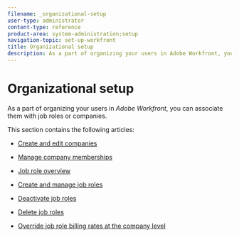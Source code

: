 ```yaml
---
filename: _organizational-setup
user-type: administrator
content-type: reference
product-area: system-administration;setup
navigation-topic: set-up-workfront
title: Organizational setup
description: As a part of organizing your users in Adobe Workfront, you can associate them with job roles or companies.
---
```


# Organizational setup

As a part of organizing your users in *Adobe Workfront*, you can associate them with job roles or companies.

This section contains the following articles:

* [Create and edit companies](../../../administration-and-setup/set-up-workfront/organizational-setup/create-and-edit-companies.md)

  <!--
  <li data-mc-conditions="QuicksilverOrClassic.Quicksilver"> <p><a href="../../../administration-and-setup/set-up-workfront/organizational-setup/manage-company-memberships.md" class="MCXref xref" xrefformat="{para}">Manage company memberships</a> </p> </li>
  -->

* [Manage company memberships](../../../administration-and-setup/set-up-workfront/organizational-setup/manage-company-memberships.md) 
* [Job role overview](../../../administration-and-setup/set-up-workfront/organizational-setup/job-role-overview.md) 
* [Create and manage job roles](../../../administration-and-setup/set-up-workfront/organizational-setup/create-manage-job-roles.md) 
* [Deactivate job roles](../../../administration-and-setup/set-up-workfront/organizational-setup/deactivate-job-roles.md) 
* [Delete job roles](../../../administration-and-setup/set-up-workfront/organizational-setup/delete-job-roles.md) 
* [Override job role billing rates at the company level](../../../administration-and-setup/set-up-workfront/organizational-setup/override-job-role-billing-rates-company-level.md)

